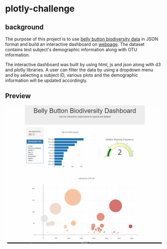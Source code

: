 # plotly-challenge

## background
The purpose of this project is to use [belly button biodiversity data](data/samples.json) in JSON format and build an interactive dashboard on [webpage](https://jamess2eagle.github.io/plotly-challenge/). The dataset contains test subject's demographic information along with OTU information. 



The interactive dashboard was built by using html, js and json along with d3 and plotly libraries.
A user can filter the data by using a dropdown menu and by selecting a subject ID, various plots and the demographic information will be updated accordingly.

## Preview
![](biodiversity.gif)
